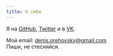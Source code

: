 ```yaml
---
title: О себе
---
```


Я на [GitHub](https://github.com/apirobot), [Twitter](https://twitter.com/apirobotme) и в [VK](https://vk.com/apirobot).

Мой email: [denis.orehovsky@gmail.com](mailto:denis.orehovsky@gmail.com)<br/>
Пиши, не стесняйся.
